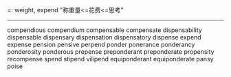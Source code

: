 =: weight, expend "称重量<=花费<=思考"

---
compendious
compendium
compensable
compensate
dispensability
dispensable
dispensary
dispensation
dispensatory
dispense
expend
expense
pension
pensive
perpend
ponder
ponerance
ponderancy
ponderosity
ponderous
prepense
preponderant
preponderate
propensity
recompense
spend
stipend
vilipend
equiponderant
equiponderate
pansy
poise